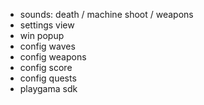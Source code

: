 - sounds: death / machine shoot / weapons
- settings view
- win popup
- config waves
- config weapons
- config score
- config quests
- playgama sdk